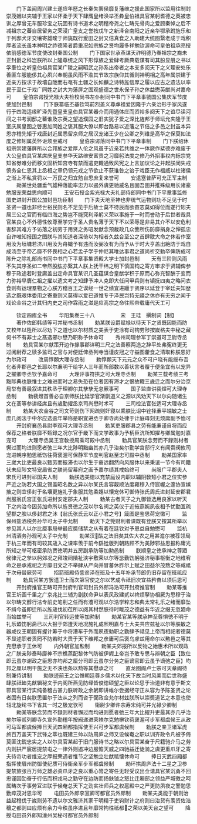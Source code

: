 <!-- { "loadSidebar": true } -->
　　门下盖闻周兴建土遂应年厯之长秦失罢侯靡复藩维之援此国家所以监用往制封崇茂姻以夹辅于王家以怀柔于天下肆膺皇绪涣举丕彜皇伯祖具官某躬耆德之英被忠训之厚曾无车服珍宝之玩固有诗书道术之明稽帝尧之仁畴先骨肉之爱顾秦悼之后不减祖宗之蕃自居留务之荣浸广皇支之誉按戊午之新泽合南阳之近亲华鄂承跗旌乐和于列邸犬牙交壌寄雄畯于师旄既行爰田之封又倍真食之入助建大统图繄老成于戏积厚者流长虽本神明之祚德隆者爵重况如宗族之贤均履多祥勉钦渥命可皇伯祖承亮授依前感徳军节度使改封秦国公制
　　门下国家世承燕谋天祚明德乃眷祖宗之裔未正封爵之科岂朕所以上隆尊统之风下形惇族之爱肆考厥典载谋有司其朌显册之书以孚羣位之听皇伯祖具官某广陵之嗣昭武之孙系出帝者之本支多阅天下之义理安处乐善匪车服能侈其心夙兴奉朝虽风雨不渝其节故宗族仰其循则神明相之高年属崇建于近亲方按求于故壤自陇而右奄有土疆之长如麟之诗特旌信厚之履以应古之遗法以率民于至仁于戏广同姓之封大为藩屏之固观盛德之世永保子孙之休益懋英猷尚对嘉命可
　　皇伯宗谔授光禄大夫检校尚书左仆射同中书门下平章事虢国公集庆军节度使加封邑制
　　门下朕纂临丕基钦笃前烈盖义尊虖祖爱因隆于六亲治形于家风遂行于四海适缘旷泽先暨皇支皇伯具官某器介而用通体庄而资裕多阅天下之谊尽读河间之书考润邸之蕃谁及宗英之望追濮园之旧实犹子爱之深比旌邦于师坛允夹隆于王室庆属皇图之啓惠加同姓之褒其服大僚以即台路易以近藩之节倍之多邑之封虽本异恩亦稽先矩于戏唐封近属悉留京师之居汉宠诸王少在公卿之列维是高华之保莫如法度之修矧属英怀讵烦至戒可
　　皇伯宗谔落同中书门下平章事制
　　门下朕绍休祖宗崇建藩屏所以合邦族之爱厚人伦之风虽于近亲若共维之一体厥作棐德亦难废于大公皇伯具官某席庆皇支参华天路维安富贵之习靡躬法度之修乃外招事权内轹宗党知省劵难分而移文固析知宫寺有禁而遣吏輙通致风宪之上言加议论之并起朕闵失戒慎务全仁恩其上丞相之章仍领元戎之节欲止不获谁咎之诒于戏臣无作福威以杜诸侯之渐上不私赏罚以一万民之归宜勉自思庶复来誉可
　　安逺塞普萨可充正军主制
　　勑某世处疆垂气雄种落能率忠力以遏外虞更驰威名且固吾圉并推殊级用长诸豪勉服宠荣益思向顺可
　　王安石授金紫光禄大夫礼部侍郎同中书门下平章事监修国史进封开国公加封邑功臣制
　　门下夫天地至神也非统气运物则功不足见于时圣贤一道也非经世裕民则名不足见于后故士莫不待辰而欲奋志莫如得位而遂行矧夫居三公之官而有临四海之势岂不能究利泽躬义荣以事施于一时而誉动于后世者哉具官某良心不外德性攸尊至学穷于圣人贵名薄于天下不以荣辱是非易其介不以安危利害辞其难方予访落之初劳于用贤之务昭发猷念预裁政几众訾所伤防靡捐身之惮孤忠自许唯知报国之图朕与其知道者深倚以为相者久兹合至公之首肆敭大命之休若作室用汝为垣墉若济川用汝为舟檝予有违而汝弼汝有为而予从于时大亨盖出絶防于戏自成汤至于帝乙靡不怀畏相之心若孟子学于仲尼其唯达事君之道尚祈交勅卒俾防成可陈升之除礼部尚书同中书门下平章事集贤殿大学士加封邑制
　　天有三阶则风雨不失其序圣如二帝然股肱亦繄其人朕上抚干纬之明下慎国钧之寄方审求于贤辅俾参穆于政途若时登庸盖出定命具官某识几圣蕴谋合皇猷学积于原而心弥充智酬于变而力弥裕早膺仁祖之擢以遗文考之知肆予冲人克即大任问甲兵则有镇抚四夷之略问衣食则有运理羣物之心朕方稽百王之谟经一世之绩宜进躐于贤序以延登于宰廷夫知歴选之既艰体委用之寄重则义莫得以爱已道惟专于泽民岂特无疆之休亦有无穷之闻于戏论金谷之计其归内史之司作霖雨之滋是应高宗之命往熙帝载庸代天工可







　　钦定四库全书
　　华阳集巻三十八　　　　　宋　王珪　撰制词【制】
　　著作佐郎韩绩等可并秘书丞制
　　勅某朕设爵赋禄以待天下之贤既因能而防又校年以陞所以尽劝下之道也以尔材质之美表于吏涂有司钩劳陟按嵗格夫中秘之藏何书不有非士之髙选邪尔懋乃职称予休命可
　　秀州司理参军丁崇道可卫尉寺丞制
　　勅具官某尔献策开边作掾事郡详明三尺之法善察两造之辞平处弗寃终更无过阅尉荐之牍多监司之官与对便廷俾丞列寺当谨皮冠之守益图藿食之清取称朕恩好为尔政可
　　改周惇頥大理寺丞制
　　勅惇頥天下元元之众不可户晓有能绥布吾化者非郡邑之长耶以尔亷明干给字人三年而所部数以善状言者覆于便坐宜有以宠异之擢卿寺丞钦予嘉命可
　　大理评事符拱之可大理寺丞制
　　勅某三载考绩三考黜陟典也朕惟士之难进而时之易失恐在位者因有滞才之恨故輙三歳迁之而尔分治京局举有善最叙进其秩丞于理卿尔其孳孳无怠厥事可
　　国子监直讲裴煜可大理寺丞制
　　勅裴煜首善必自京师朕比延学官渐劘道义之源以风劝天下以尔向随诸生文在髙等参讲经席且有歳勤擢丞京司尚懋时术可
　　三司检法官张适可大理寺丞制
　　勅某大农金谷之司文苛则伤下网疏则奸寝以乘朕比诏中铨择亷平端敏之士庶几阅法于中尔应选逾年举称是职宜进丞于卿寺尚处律于计庭毋刻无烦庸副予恤可
　　开封府襄邑县尉李观可大理寺丞制
　　勅某吏服郡县之劳有能亷谨自将而应保荐之格者朕靡不甄録之况尔官于畿下而文学政事为予柄臣沆所知擢与卿属勉对嘉宠可
　　大理寺丞吴王宫敎授周乘可殿中丞制
　　勅具官某朕念劳而不録则材者懈过而均进则愿者弛三年大比陟明黜幽其亦几乎治矣尔勤学宫邸行义有闻赍阀攸司宠进朝序勉思祗饬往荷褒渥可保静军节度判官赵至忠可殿中丞制
　　勅某国家率三嵗大比吏最良以甄劳而振滞也以尔生于裔远翻然向风服休以来秉谊一节今有司籍状未应陟文特宠盾省之联尚留幕府之画予嘉尔绩其戒始终可
　　尚服广平郡夫人宋氏可进封祁国夫人制
　　勅朕选美徳以充禁庭设内职以辅阴敎矧小君之位实参严近之防若大国之锡盖昭名数之异以尔某氏言容靓顺法度雍穆入侍宸幄之邃协宣嫔掖之则宜侈封于名壤更旌礼于象服其勉柔嫕以懐宠休可御侍张氏周氏进封延安郡君尚服翁氏宫正张氏进封安定郡夫人制
　　勅某古者天子之九御皆选用良家以听天下之内治今因劳加命所以旌贤徳之茂以尔名阀之英仪于近掖燕婉夙夜相予忧勤冝疏望郡之腴以侈封君之沐【翁氏张氏云以正小君之号】箴图是鉴思荷宠徽可
　　监保州盐酒税务孙华可太子中允制
　　勅天下之筦财利者课既有登朕又按其所举以参见其人以尔比厘事局举最应奬储禁之从有着在廷钦对予恩益自勉懋可
　　监杭州清酒务孙观可太子中允制
　　勅某汉酤之法旧矣其佐大农之用甚澹尔被荐领局于杭三年而有司较其歳入之课率羡于前今繇铨版列朝路顾不为美陟邪益思报称庸光所知之举可枢密承防贾徳明并五房副承防等加勲邑制
　　朕顺皇之徳承神之尊廼候律元之孳以躬郊况之拜竣祠隤祉浃宇敷荣以尔等毖勤饬躬强济秘事枢衡之地维宥命之是承戎祀之方靡旧文之不举肆从严向并冒蕃休胙尔上赋之田益尔茂勲之等咸祗于次毋替厥劳可
　　招箭班殿侍訾彦泽在班及十五年补承节郎仍旧存留在班祗应制
　　勅具官某方罢遗卫士而次第官使之尔以艺成令祗旧次宜益矜奋以须后恩可
　　开封府推官王畴可开封府判官司封员外郎冯浩可开封府推官制
　　勅某等推官王圻画千里之广京兆比三辅为剧朕命尹以表风政建贰以禆烦拏协相厥为思穆于治以尔畴文醇行洁专前史笔削之任而有灋可观以尔浩学粹志和典太常礼乐之绪而靡坠不缉今虽即迁所以旌歳伐初莅所以阅其材然朕待时畯茂之德益有华近之缀无忽廼命当始兹举可
　　三司判官转运使等加勲制
　　勅某官某等朕承神至尊惧徳不明于礼乐廼饬躬斋已以大报于郊遭天地况施礼成熈明嘉与士大夫共应兹祉以尔等肤敏之器咸仪王朝固有握计筹于中将漕车于外而夙夜勅职之勤肆予祗见上帝而相祀者德莫不显述职者贡罔不防若时大赉于天下维邦之彦庸可后褒乌虖兹用命尔以勲邑之等其克懋承于王休可
　　内外朝官加勲制
　　勅某夫郊报所以反物之始惠术所以观政之广朕亲陟泰畤靡神不宗樵蒸配黎休气防被伊嘏上帝岂予敢专思与辨朝之臣【致仕即云虽尔谢政之臣思亦均邦之厘分司即云虽尔分务之臣谪官即云虽予谪弛之臣】均邦之厘以明干施之无不浃也条以勲等其懋承之可
　　直龙图阁卢士宗可天章阁待制兼侍讲制
　　勅朕迹前王之治惟朝廷尊乡儒术以化天下故当时风美而后世称盛肆朕祗廸先猷辑秘文于内阁所燕见防绎皆俊徳硕望之臣以论思于治道非有意于斯文邪具官某行实纯备稽古甚力朕听政之余躬即讲帷尔尝据经守正从容为予陈圣贤之论者固有日矣朕思置尔于法从之列而咨于弼政佥允尔材兹朕所以崇奬道艺之本意也使轺北旋纶书下省其一时之极宠欤可
　　衞尉少卿许宗寿宋纯可并光禄少卿制
　　勅某等朕念劳而不録则材者懈过而均进则愿者弛三年大比擢升吏最其亦几乎治矣尔等贰列卿寺久宣外勤稽年按阀递进荣袟尔克勉楙钦荷褒渥可步军都虞候王从政可马军都虞候捧日天武四厢都指挥使王兴可步军都虞候制
　　勅朕之亲卫诸军虎旅百万盖天下武锋之萃也既建三帅以防周庐之师又设候奄之职以训齐政令凡被予倚莫匪沈鋭忠实之人以尔具官某起于旧门服诗书之略以尔具官某奋于尺籍驰介马之劳内则拱严宸居提禁屯之一律外则遏冲边服憺天威之四驰益迁徒骑之虞更重爪牙之寄夫待竒功者维宠之厚报荣遇者惟节之坚勉立壮猷祗懐休命可
　　捧日天武四厢都指挥使眉州防御使纪质可侍衞亲军步军都虞候制
　　勅环拱周庐法十二星之卫参提禁旅张百万师之雄必资爪牙之良以重心膂之寄任无轻受议出佥谐具官某沉勇不回忠谨因劭奋于行伍而积戎马之勤守在边防而扬鈇钺之怒比迁厢部之领益严城徼之呵属畴次于事劳冝进联于候奄总天下之劲实壮师兵之权扈殿中之严更防夙夜之警勉思勤瘁茂对恩华可
　　屯田员外郎李冝卿可都官员外郎制
　　勅某夫类能于朝则治益起稽伐于嵗则劳不遗以尔文雅济其家干明精于吏钩财计之府则曰治货有羡资佐浩穰之都则曰应烦有余力今秩虽序进且年靡常拘徃祗都之荣以美天台之望可
　　降授屯田员外郎知濠州吴秘可都官员外郎制

